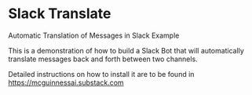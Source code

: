 # Slack Translate
Automatic Translation of Messages in Slack Example

This is a demonstration of how to build a Slack Bot that will automatically translate messages back and forth between two channels.

Detailed instructions on how to install it are to be found in https://mcguinnessai.substack.com

